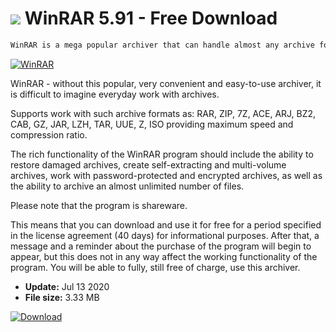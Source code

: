 # ![](https://cdn.softexe.net/static/icon/f/winrar-7795.png) WinRAR 5.91 - Free Download

```sh
WinRAR is a mega popular archiver that can handle almost any archive format (for example, RAR, ZIP, CAB, 7Z, JAR, ACE, TAR, ISO), and at the same time ensures decent speed and data compression ratio. Works with damaged archives
```
[![WinRAR](https://gallery.dpcdn.pl/imgc/Tools/58/g_-_420x350_1.5_-_x20150409123436_0.png)](https://softexe.net/win/disks-files/compression/winrar:ggae.html)

WinRAR - without this popular, very convenient and easy-to-use archiver, it is difficult to imagine everyday work with archives.

Supports work with such archive formats as: RAR, ZIP, 7Z, ACE, ARJ, BZ2, CAB, GZ, JAR, LZH, TAR, UUE, Z, ISO providing maximum speed and compression ratio.

The rich functionality of the WinRAR program should include the ability to restore damaged archives, create self-extracting and multi-volume archives, work with password-protected and encrypted archives, as well as the ability to archive an almost unlimited number of files.

Please note that the program is shareware.

This means that you can download and use it for free for a period specified in the license agreement (40 days) for informational purposes. After that, a message and a reminder about the purchase of the program will begin to appear, but this does not in any way affect the working functionality of the program. You will be able to fully, still free of charge, use this archiver.


- **Update:** Jul 13 2020
- **File size:** 3.33 MB

[![Download](https://cdn.softexe.net/static/img/download.png)](https://softexe.net/win/disks-files/compression/winrar:ggae.html)

